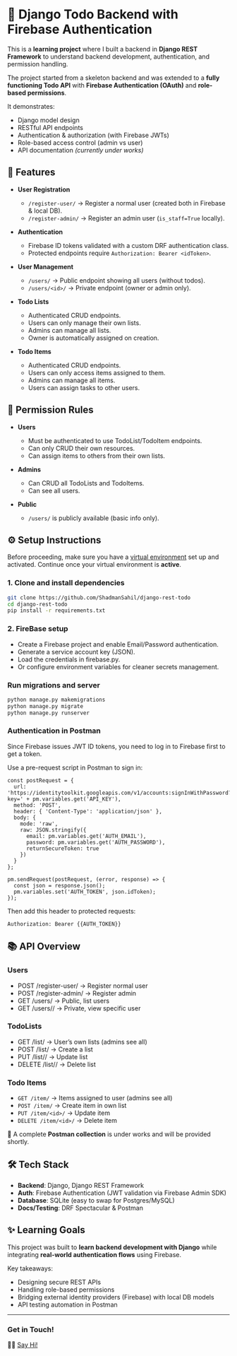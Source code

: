 # 📝 Django Todo Backend with Firebase Authentication

This is a **learning project** where I built a backend in **Django REST Framework** to understand backend development, authentication, and permission handling.  

The project started from a skeleton backend and was extended to a **fully functioning Todo API** with **Firebase Authentication (OAuth)** and **role-based permissions**.  

It demonstrates:
- Django model design
- RESTful API endpoints
- Authentication & authorization (with Firebase JWTs)
- Role-based access control (admin vs user)
- API documentation _(currently under works)_



## 🚀 Features

- **User Registration**
  - `/register-user/` → Register a normal user (created both in Firebase & local DB).
  - `/register-admin/` → Register an admin user (`is_staff=True` locally).

- **Authentication**
  - Firebase ID tokens validated with a custom DRF authentication class.
  - Protected endpoints require `Authorization: Bearer <idToken>`.

- **User Management**
  - `/users/` → Public endpoint showing all users (without todos).
  - `/users/<id>/` → Private endpoint (owner or admin only).

- **Todo Lists**
  - Authenticated CRUD endpoints.
  - Users can only manage their own lists.
  - Admins can manage all lists.
  - Owner is automatically assigned on creation.

- **Todo Items**
  - Authenticated CRUD endpoints.
  - Users can only access items assigned to them.
  - Admins can manage all items.
  - Users can assign tasks to other users.



## 🔐 Permission Rules

- **Users**
  - Must be authenticated to use TodoList/TodoItem endpoints.
  - Can only CRUD their own resources.
  - Can assign items to others from their own lists.

- **Admins**
  - Can CRUD all TodoLists and TodoItems.
  - Can see all users.

- **Public**
  - `/users/` is publicly available (basic info only).



## ⚙️ Setup Instructions

Before proceeding, make sure you have a [virtual environment](https://docs.python.org/3/library/venv.html) set up and activated. Continue once your virtual environment is **active**.

### 1. Clone and install dependencies
```bash
git clone https://github.com/ShadmanSahil/django-rest-todo
cd django-rest-todo
pip install -r requirements.txt
```

### 2. FireBase setup

- Create a Firebase project and enable Email/Password authentication.
- Generate a service account key (JSON).
- Load the credentials in firebase.py.
- Or configure environment variables for cleaner secrets management.

### Run migrations and server

```bash
python manage.py makemigrations
python manage.py migrate
python manage.py runserver
```

### Authentication in Postman

Since Firebase issues JWT ID tokens, you need to log in to Firebase first to get a token.

Use a pre-request script in Postman to sign in:

```code
const postRequest = {
  url: 'https://identitytoolkit.googleapis.com/v1/accounts:signInWithPassword?key=' + pm.variables.get('API_KEY'),
  method: 'POST',
  header: { 'Content-Type': 'application/json' },
  body: {
    mode: 'raw',
    raw: JSON.stringify({
      email: pm.variables.get('AUTH_EMAIL'),
      password: pm.variables.get('AUTH_PASSWORD'),
      returnSecureToken: true
    })
  }
};

pm.sendRequest(postRequest, (error, response) => {
  const json = response.json();
  pm.variables.set('AUTH_TOKEN', json.idToken);
});
```

Then add this header to protected requests:
```code
Authorization: Bearer {{AUTH_TOKEN}}
```

## 📚 API Overview

### Users
- POST /register-user/ → Register normal user
- POST /register-admin/ → Register admin
- GET /users/ → Public, list users
- GET /users/<id>/ → Private, view specific user

### TodoLists

- GET /list/ → User’s own lists (admins see all)
- POST /list/ → Create a list
- PUT /list/<id>/ → Update list
- DELETE /list/<id>/ → Delete list

### Todo Items
- `GET /item/` → Items assigned to user (admins see all)  
- `POST /item/` → Create item in own list  
- `PUT /item/<id>/` → Update item  
- `DELETE /item/<id>/` → Delete item

🚧 A complete **Postman collection** is under works and will be provided shortly.



## 🛠 Tech Stack

- **Backend**: Django, Django REST Framework  
- **Auth**: Firebase Authentication (JWT validation via Firebase Admin SDK)  
- **Database**: SQLite (easy to swap for Postgres/MySQL)  
- **Docs/Testing**: DRF Spectacular & Postman  



## ✨ Learning Goals

This project was built to **learn backend development with Django** while integrating **real-world authentication flows** using Firebase.  

Key takeaways:
- Designing secure REST APIs  
- Handling role-based permissions  
- Bridging external identity providers (Firebase) with local DB models  
- API testing automation in Postman

---

### Get in Touch!

👋🏽 [Say Hi!](https://www.linkedin.com/in/shadmansahil/)



